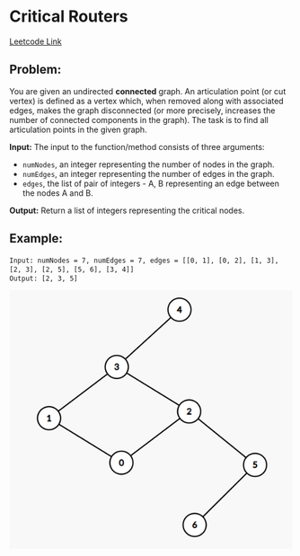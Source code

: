 # Critical Routers

[Leetcode Link](https://leetcode.com/discuss/interview-question/436073/)

## Problem:

You are given an undirected **connected** graph. An articulation point (or cut vertex) is defined as a vertex which, when removed along with associated edges, makes the graph disconnected (or more precisely, increases the number of connected components in the graph). The task is to find all articulation points in the given graph.

**Input:**
The input to the function/method consists of three arguments:

- `numNodes`, an integer representing the number of nodes in the graph.
- `numEdges`, an integer representing the number of edges in the graph.
- `edges`, the list of pair of integers - A, B representing an edge between the nodes A and B.

**Output:**
Return a list of integers representing the critical nodes.

## Example:

```
Input: numNodes = 7, numEdges = 7, edges = [[0, 1], [0, 2], [1, 3], [2, 3], [2, 5], [5, 6], [3, 4]]
Output: [2, 3, 5]
```

![example](./example.png)
